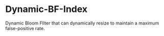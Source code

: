 # Dynamic-BF-Index
Dynamic Bloom FIlter that can dynamically resize to maintain a maximum false-positive rate.
